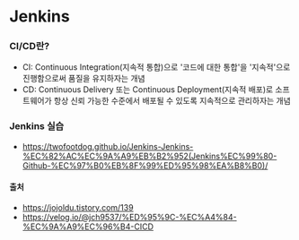 # Jenkins

### CI/CD란?
- CI: Continuous Integration(지속적 통합)으로 '코드에 대한 통합'을 '지속적'으로 진행함으로써 품질을 유지하자는 개념
- CD: Continuous Delivery 또는 Continuous Deployment(지속적 배포)로 소프트웨어가 항상 신뢰 가능한 수준에서 배포될 수 있도록 지속적으로 관리하자는 개념

### Jenkins 실습
- https://twofootdog.github.io/Jenkins-Jenkins-%EC%82%AC%EC%9A%A9%EB%B2%952(Jenkins%EC%99%80-Github-%EC%97%B0%EB%8F%99%ED%95%98%EA%B8%B0)/

#### 출처
- https://jojoldu.tistory.com/139
- https://velog.io/@jch9537/%ED%95%9C-%EC%A4%84-%EC%9A%A9%EC%96%B4-CICD